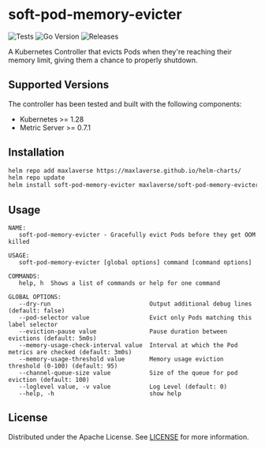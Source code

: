 # soft-pod-memory-evicter

![Tests](https://github.com/maxlaverse/soft-pod-memory-evicter/actions/workflows/tests.yml/badge.svg?branch=main)
![Go Version](https://img.shields.io/github/go-mod/go-version/maxlaverse/soft-pod-memory-evicter)
![Releases](https://img.shields.io/github/v/release/maxlaverse/soft-pod-memory-evicter?include_prereleases)

A Kubernetes Controller that evicts Pods when they're reaching their memory limit, giving them a chance to properly shutdown.

## Supported Versions

The controller has been tested and built with the following components:
* Kubernetes >= 1.28
* Metric Server >= 0.7.1

## Installation

```bash
helm repo add maxlaverse https://maxlaverse.github.io/helm-charts/
helm repo update
helm install soft-pod-memory-evicter maxlaverse/soft-pod-memory-evicter
```

## Usage

```
NAME:
   soft-pod-memory-evicter - Gracefully evict Pods before they get OOM killed

USAGE:
   soft-pod-memory-evicter [global options] command [command options]

COMMANDS:
   help, h  Shows a list of commands or help for one command

GLOBAL OPTIONS:
   --dry-run                            Output additional debug lines (default: false)
   --pod-selector value                 Evict only Pods matching this label selector
   --eviction-pause value               Pause duration between evictions (default: 5m0s)
   --memory-usage-check-interval value  Interval at which the Pod metrics are checked (default: 3m0s)
   --memory-usage-threshold value       Memory usage eviction threshold (0-100) (default: 95)
   --channel-queue-size value           Size of the queue for pod eviction (default: 100)
   --loglevel value, -v value           Log Level (default: 0)
   --help, -h                           show help
```

## License

Distributed under the Apache License. See [LICENSE](./LICENSE) for more information.
